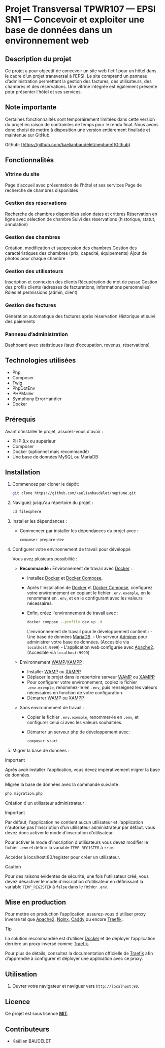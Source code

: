 # Projet Transversal TPWR107 — EPSI SN1 — Concevoir et exploiter une base de données dans un environnement web

## Description du projet

Ce projet a pour objectif de concevoir un site web fictif pour un hôtel dans le cadre d’un projet transversal à l’EPSI. Le site comprend un panneau d’administration permettant la gestion des factures, des utilisateurs, des chambres et des réservations. Une vitrine intégrée est également présente pour présenter l’hôtel et ses services.

## Note importante

Certaines fonctionnalités sont temporairement limitées dans cette version du projet en raison de contraintes de temps pour le rendu final. Nous avons donc choisi de mettre à disposition une version entièrement finalisée et maintenue sur GitHub.

Github: [https://github.com/kaelianbaudelet/neptune](Github)

## Fonctionnalités

### Vitrine du site

Page d’accueil avec présentation de l’hôtel et ses services
Page de recherche de chambres disponibles

### Gestion des réservations

Recherche de chambres disponibles selon dates et critères
Réservation en ligne avec sélection de chambre
Suivi des réservations (historique, statut, annulation)

### Gestion des chambres

Création, modification et suppression des chambres
Gestion des caractéristiques des chambres (prix, capacité, équipements)
Ajout de photos pour chaque chambre

### Gestion des utilisateurs

Inscription et connexion des clients
Récupération de mot de passe
Gestion des profils clients (adresses de facturations, informations personnelles)
Rôles et permissions (admin, client)

### Gestion des factures

Génération automatique des factures après réservation
Historique et suivi des paiements

### Panneau d’administration

Dashboard avec statistiques (taux d’occupation, revenus, réservations)

## Technologies utilisées

- Php
- Composer
- Twig
- PhpDotEnv
- PHPMailer
- Symphony ErrorHandler
- Docker

## Prérequis

Avant d'installer le projet, assurez-vous d'avoir :

- PHP 8.x ou supérieur
- Composer
- Docker (optionnel mais recommandé)
- Une base de données MySQL ou MariaDB

## Installation

1. Commencez par cloner le dépôt:

    ```bash
    git clone https://github.com/kaelianbaudelet/neptune.git
    ```

2. Naviguez jusqu'au répertoire du projet :

    ```bash
    cd filesphere
    ```

3. Installer les dépendances :

    - Commencer par installer les dépendances du projet avec :

        ```bash
        composer prepare-dev
        ```

4. Configurer votre environnement de travail pour développé

    Vous avez plusieurs possibilité :

    - **Recommandé :** Environnement de travail avec [Docker](https://docs.docker.com/engine/install/) :

        - Installez [Docker](https://docs.docker.com/engine/install/) et [Docker Compose](https://docs.docker.com/compose/install/).
        - Après l'installation de [Docker](https://docs.docker.com/engine/install/) et [Docker Compose](https://docs.docker.com/compose/install/), configurez votre environnement en copiant le fichier `.env.exemple`, en le renommant en `.env`, et en le configurant avec les valeurs nécessaires.
        - Enfin, créez l'environnement de travail avec :

            ```bash
            docker compose --profile dev up -d
            ```

            L'environnement de travail pour le développement contient :
                - Une base de données [MariaDB](https://mariadb.org/).
                - Un serveur [Adminer](https://www.adminer.org/) pour administrer votre base de données. (Accesible via `localhost:9999`)
                - L'application web configurée avec [Apache2](https://httpd.apache.org/). (Accesible via `localhost:9999`)

    - Environnement [WAMP](https://www.wampserver.com)/[XAMPP](https://www.apachefriends.org/fr/index.html) :

        - Installer [WAMP](https://www.wampserver.com) ou [XAMPP](https://www.apachefriends.org/fr/index.html)
        - Déplacer le projet dans le repertoire serveur [WAMP](https://www.wampserver.com) ou [XAMPP](https://www.apachefriends.org/fr/index.html)
        - Pour configurer votre environnement, copiez le fichier `.env.exemple`, renommez-le en `.env`, puis renseignez les valeurs nécessaires en fonction de votre configuration.
        - Démarrer [WAMP](https://www.wampserver.com) ou [XAMPP](https://www.apachefriends.org/fr/index.html)

    - Sans environnement de travail :

        - Copier le fichier `.env.exemple`, renommer-le en `.env`, et configurer celui ci avec les valeurs souhaitées.
        - Démarrer un serveur php de développement avec:

            ```bash
            composer start
            ```

5. Migrer la base de données :

> [!IMPORTANT]  
> Après avoir installer l'application, vous devez impérativement migrer la base de données.

Migrée la base de données avec la commande suivante :

```bash
php migration.php
```

Création d'un utilisateur administrateur :

> [!IMPORTANT]
> Par défaut, l'application ne contient aucun utilisateur et l'application n'autorise pas l'inscription d'un utilisateur administrateur par défaut. vous devez donc activer le mode d'inscription d'utilisateur.

Pour activer le mode d'inscription d'utilisateurs vous devez modifier le fichier `.env` et définir la variable `TEMP_REGISTER` à `true`.

Accèder à localhost:80/register pour créer un utilisateur.

> [!CAUTION]
> Pour des raisons évidentes de sécurité, une fois l'utilisateur créé, vous devez désactiver le mode d'inscription d'utilisateur en définissant la variable `TEMP_REGISTER` à `false` dans le fichier `.env`.

## Mise en production

Pour mettre en production l'application, assurez-vous d'utiliser proxy inversé tel que [Apache2](https://httpd.apache.org/), [Nginx](https://www.nginx.com/), [Caddy](https://caddyserver.com/) ou encore [Traefik](https://traefik.io/).

> [!TIP]
> La solution recommandée est d’utiliser [Docker](https://docs.docker.com/engine/install/) et de déployer l’application derrière un proxy inversé comme [Traefik](https://traefik.io/).
>
> Pour plus de détails, consultez la documentation officielle de [Traefik](https://traefik.io/) afin d’apprendre à configurer et déployer une application avec ce proxy.

## Utilisation

1. Ouvrer votre navigateur et naviguer vers `http://localhost:80`.

## Licence

Ce projet est sous licence **[MIT](LICENSE)**.

## Contributeurs

- Kaëlian BAUDELET
